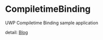 # CompiletimeBinding
UWP Compiletime Binding sample application

detail: [Blog](http://okazuki.hatenablog.com/entry/2015/09/23/121326)
